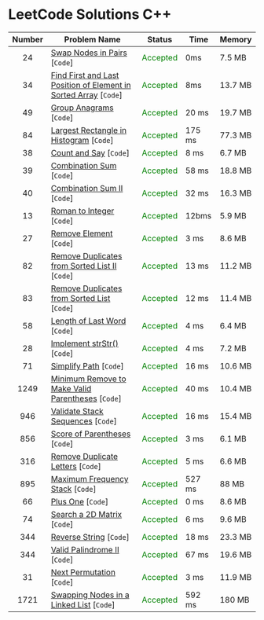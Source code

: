 # LeetCode Solutions C++

| Number | Problem Name                                                                | Status                                    | Time   | Memory  |
|:------:|-----------------------------------------------------------------------------|-------------------------------------------|--------|---------|
|   24   | [Swap Nodes in Pairs](/24.cpp) [`Code`]                                     | <span style="color:green">Accepted</span> | 0ms    | 7.5 MB  |
|   34   | [Find First and Last Position of Element in Sorted Array](/34.cpp) [`Code`] | <span style="color:green">Accepted</span> | 8ms    | 13.7 MB |
|   49   | [Group Anagrams](/49.cpp) [`Code`]                                          | <span style="color:green">Accepted</span> | 20 ms  | 19.7 MB |
|   84   | [Largest Rectangle in Histogram](/84.cpp) [`Code`]                          | <span style="color:green">Accepted</span> | 175 ms | 77.3 MB |
|   38   | [Count and Say](/38.cpp) [`Code`]                                           | <span style="color:green">Accepted</span> | 8 ms   | 6.7 MB  |
|   39   | [Combination Sum](/39.cpp) [`Code`]                                         | <span style="color:green">Accepted</span> | 58 ms  | 18.8 MB |
|   40   | [Combination Sum II](/40.cpp) [`Code`]                                      | <span style="color:green">Accepted</span> | 32 ms  | 16.3 MB |
|   13   | [Roman to Integer](/13.cpp) [`Code`]                                        | <span style="color:green">Accepted</span> | 12bms  | 5.9 MB  |
|   27   | [Remove Element](/27.cpp) [`Code`]                                          | <span style="color:green">Accepted</span> | 3 ms   | 8.6 MB  |
|   82   | [Remove Duplicates from Sorted List II](/82.cpp) [`Code`]                   | <span style="color:green">Accepted</span> | 13 ms  | 11.2 MB |
|   83   | [Remove Duplicates from Sorted List](/83.cpp) [`Code`]                      | <span style="color:green">Accepted</span> | 12 ms  | 11.4 MB |
|   58   | [Length of Last Word](/58.cpp) [`Code`]                                     | <span style="color:green">Accepted</span> | 4 ms   | 6.4 MB  |
|   28   | [Implement strStr()](/28.cpp) [`Code`]                                      | <span style="color:green">Accepted</span> | 4 ms   | 7.2 MB  |
|   71   | [Simplify Path](/71.cpp) [`Code`]                                           | <span style="color:green">Accepted</span> | 16 ms  | 10.6 MB |
|  1249  | [Minimum Remove to Make Valid Parentheses](/1249.cpp) [`Code`]              | <span style="color:green">Accepted</span> | 40 ms  | 10.4 MB |
|  946   | [Validate Stack Sequences](/946.cpp) [`Code`]                               | <span style="color:green">Accepted</span> | 16 ms  | 15.4 MB |
|  856   | [Score of Parentheses](/856.cpp) [`Code`]                                   | <span style="color:green">Accepted</span> | 3 ms   | 6.1 MB  |
|  316   | [Remove Duplicate Letters](/316.cpp) [`Code`]                               | <span style="color:green">Accepted</span> | 5 ms   | 6.6 MB  |
|  895   | [Maximum Frequency Stack](/895.cpp) [`Code`]                                | <span style="color:green">Accepted</span> | 527 ms | 88 MB   |
|   66   | [Plus One](/66.cpp) [`Code`]                                                | <span style="color:green">Accepted</span> | 0 ms   | 8.6 MB  |
|   74   | [Search a 2D Matrix](/74.cpp) [`Code`]                                      | <span style="color:green">Accepted</span> | 6 ms   | 9.6 MB  |
|  344   | [Reverse String](/344.cpp) [`Code`]                                         | <span style="color:green">Accepted</span> | 18 ms  | 23.3 MB |
|  344   | [Valid Palindrome II](/680.cpp) [`Code`]                                    | <span style="color:green">Accepted</span> | 67 ms  | 19.6 MB |
|   31   | [Next Permutation](/31.cpp) [`Code`]                                        | <span style="color:green">Accepted</span> | 3 ms   | 11.9 MB |
|  1721  | [Swapping Nodes in a Linked List](/1721.cpp) [`Code`]                       | <span style="color:green">Accepted</span> | 592 ms | 180 MB  |
